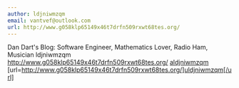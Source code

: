 ```yaml
---
author: ldjniwmzqm
email: vantvef@outlook.com
url: http://www.g058klp65149x46t7drfn509rxwt68tes.org/
---
```


Dan Dart's Blog: Software Engineer, Mathematics Lover, Radio Ham, Musician
ldjniwmzqm http://www.g058klp65149x46t7drfn509rxwt68tes.org/
<a href="http://www.g058klp65149x46t7drfn509rxwt68tes.org/">aldjniwmzqm</a>
[url=http://www.g058klp65149x46t7drfn509rxwt68tes.org/]uldjniwmzqm[/url]
